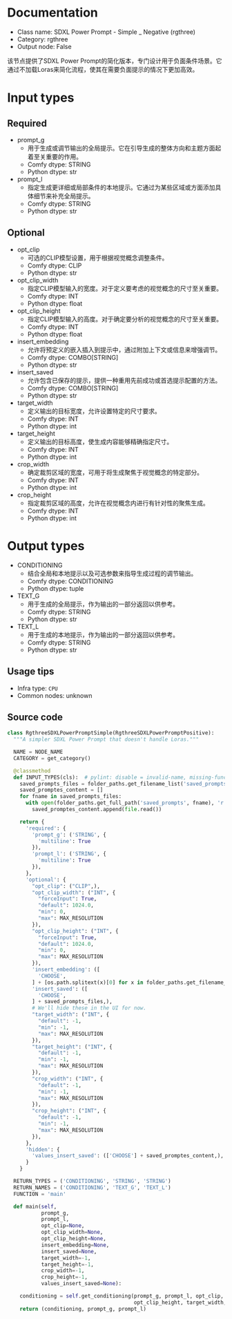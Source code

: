 
# Documentation
- Class name: SDXL Power Prompt - Simple _ Negative (rgthree)
- Category: rgthree
- Output node: False

该节点提供了SDXL Power Prompt的简化版本，专门设计用于负面条件场景。它通过不加载Loras来简化流程，使其在需要负面提示的情况下更加高效。

# Input types
## Required
- prompt_g
    - 用于生成或调节输出的全局提示。它在引导生成的整体方向和主题方面起着至关重要的作用。
    - Comfy dtype: STRING
    - Python dtype: str
- prompt_l
    - 指定生成更详细或局部条件的本地提示。它通过为某些区域或方面添加具体细节来补充全局提示。
    - Comfy dtype: STRING
    - Python dtype: str

## Optional
- opt_clip
    - 可选的CLIP模型设置，用于根据视觉概念调整条件。
    - Comfy dtype: CLIP
    - Python dtype: str
- opt_clip_width
    - 指定CLIP模型输入的宽度。对于定义要考虑的视觉概念的尺寸至关重要。
    - Comfy dtype: INT
    - Python dtype: float
- opt_clip_height
    - 指定CLIP模型输入的高度。对于确定要分析的视觉概念的尺寸至关重要。
    - Comfy dtype: INT
    - Python dtype: float
- insert_embedding
    - 允许将预定义的嵌入插入到提示中，通过附加上下文或信息来增强调节。
    - Comfy dtype: COMBO[STRING]
    - Python dtype: str
- insert_saved
    - 允许包含已保存的提示，提供一种重用先前成功或首选提示配置的方法。
    - Comfy dtype: COMBO[STRING]
    - Python dtype: str
- target_width
    - 定义输出的目标宽度，允许设置特定的尺寸要求。
    - Comfy dtype: INT
    - Python dtype: int
- target_height
    - 定义输出的目标高度，使生成内容能够精确指定尺寸。
    - Comfy dtype: INT
    - Python dtype: int
- crop_width
    - 确定裁剪区域的宽度，可用于将生成聚焦于视觉概念的特定部分。
    - Comfy dtype: INT
    - Python dtype: int
- crop_height
    - 指定裁剪区域的高度，允许在视觉概念内进行有针对性的聚焦生成。
    - Comfy dtype: INT
    - Python dtype: int

# Output types
- CONDITIONING
    - 结合全局和本地提示以及可选参数来指导生成过程的调节输出。
    - Comfy dtype: CONDITIONING
    - Python dtype: tuple
- TEXT_G
    - 用于生成的全局提示，作为输出的一部分返回以供参考。
    - Comfy dtype: STRING
    - Python dtype: str
- TEXT_L
    - 用于生成的本地提示，作为输出的一部分返回以供参考。
    - Comfy dtype: STRING
    - Python dtype: str


## Usage tips
- Infra type: `CPU`
- Common nodes: unknown


## Source code
```python
class RgthreeSDXLPowerPromptSimple(RgthreeSDXLPowerPromptPositive):
  """A simpler SDXL Power Prompt that doesn't handle Loras."""

  NAME = NODE_NAME
  CATEGORY = get_category()

  @classmethod
  def INPUT_TYPES(cls):  # pylint: disable = invalid-name, missing-function-docstring
    saved_prompts_files = folder_paths.get_filename_list('saved_prompts')
    saved_promptes_content = []
    for fname in saved_prompts_files:
      with open(folder_paths.get_full_path('saved_prompts', fname), 'r', encoding="utf-8") as file:
        saved_promptes_content.append(file.read())

    return {
      'required': {
        'prompt_g': ('STRING', {
          'multiline': True
        }),
        'prompt_l': ('STRING', {
          'multiline': True
        }),
      },
      'optional': {
        "opt_clip": ("CLIP",),
        "opt_clip_width": ("INT", {
          "forceInput": True,
          "default": 1024.0,
          "min": 0,
          "max": MAX_RESOLUTION
        }),
        "opt_clip_height": ("INT", {
          "forceInput": True,
          "default": 1024.0,
          "min": 0,
          "max": MAX_RESOLUTION
        }),
        'insert_embedding': ([
          'CHOOSE',
        ] + [os.path.splitext(x)[0] for x in folder_paths.get_filename_list('embeddings')],),
        'insert_saved': ([
          'CHOOSE',
        ] + saved_prompts_files,),
        # We'll hide these in the UI for now.
        "target_width": ("INT", {
          "default": -1,
          "min": -1,
          "max": MAX_RESOLUTION
        }),
        "target_height": ("INT", {
          "default": -1,
          "min": -1,
          "max": MAX_RESOLUTION
        }),
        "crop_width": ("INT", {
          "default": -1,
          "min": -1,
          "max": MAX_RESOLUTION
        }),
        "crop_height": ("INT", {
          "default": -1,
          "min": -1,
          "max": MAX_RESOLUTION
        }),
      },
      'hidden': {
        'values_insert_saved': (['CHOOSE'] + saved_promptes_content,),
      }
    }

  RETURN_TYPES = ('CONDITIONING', 'STRING', 'STRING')
  RETURN_NAMES = ('CONDITIONING', 'TEXT_G', 'TEXT_L')
  FUNCTION = 'main'

  def main(self,
           prompt_g,
           prompt_l,
           opt_clip=None,
           opt_clip_width=None,
           opt_clip_height=None,
           insert_embedding=None,
           insert_saved=None,
           target_width=-1,
           target_height=-1,
           crop_width=-1,
           crop_height=-1,
           values_insert_saved=None):

    conditioning = self.get_conditioning(prompt_g, prompt_l, opt_clip, opt_clip_width,
                                         opt_clip_height, target_width, target_height, crop_width, crop_height)
    return (conditioning, prompt_g, prompt_l)

```
